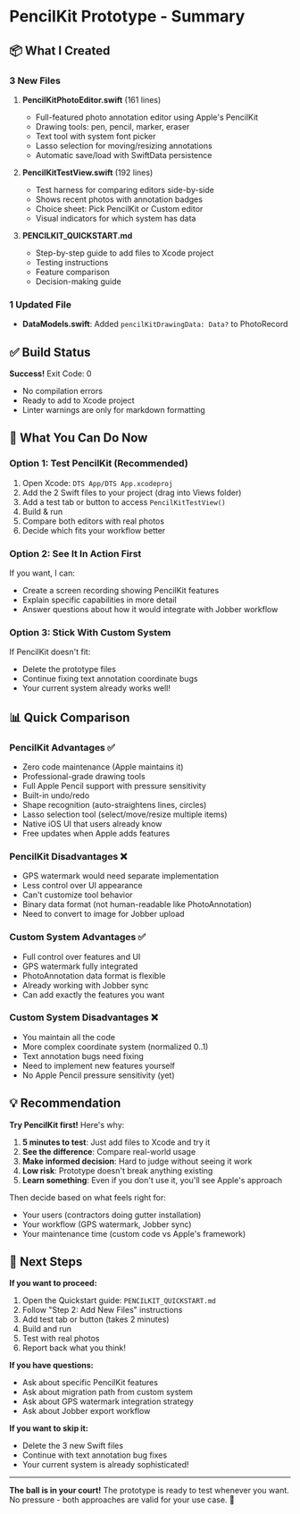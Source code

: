 # PencilKit Prototype - Summary

## 📦 What I Created

### 3 New Files
1. **PencilKitPhotoEditor.swift** (161 lines)
   - Full-featured photo annotation editor using Apple's PencilKit
   - Drawing tools: pen, pencil, marker, eraser
   - Text tool with system font picker
   - Lasso selection for moving/resizing annotations
   - Automatic save/load with SwiftData persistence

2. **PencilKitTestView.swift** (192 lines)
   - Test harness for comparing editors side-by-side
   - Shows recent photos with annotation badges
   - Choice sheet: Pick PencilKit or Custom editor
   - Visual indicators for which system has data

3. **PENCILKIT_QUICKSTART.md**
   - Step-by-step guide to add files to Xcode project
   - Testing instructions
   - Feature comparison
   - Decision-making guide

### 1 Updated File
- **DataModels.swift**: Added `pencilKitDrawingData: Data?` to PhotoRecord

## ✅ Build Status
**Success!** Exit Code: 0
- No compilation errors
- Ready to add to Xcode project
- Linter warnings are only for markdown formatting

## 🎯 What You Can Do Now

### Option 1: Test PencilKit (Recommended)
1. Open Xcode: `DTS App/DTS App.xcodeproj`
2. Add the 2 Swift files to your project (drag into Views folder)
3. Add a test tab or button to access `PencilKitTestView()`
4. Build & run
5. Compare both editors with real photos
6. Decide which fits your workflow better

### Option 2: See It In Action First
If you want, I can:
- Create a screen recording showing PencilKit features
- Explain specific capabilities in more detail
- Answer questions about how it would integrate with Jobber workflow

### Option 3: Stick With Custom System
If PencilKit doesn't fit:
- Delete the prototype files
- Continue fixing text annotation coordinate bugs
- Your current system already works well!

## 📊 Quick Comparison

### PencilKit Advantages ✅
- Zero code maintenance (Apple maintains it)
- Professional-grade drawing tools
- Full Apple Pencil support with pressure sensitivity
- Built-in undo/redo
- Shape recognition (auto-straightens lines, circles)
- Lasso selection tool (select/move/resize multiple items)
- Native iOS UI that users already know
- Free updates when Apple adds features

### PencilKit Disadvantages ❌
- GPS watermark would need separate implementation
- Less control over UI appearance
- Can't customize tool behavior
- Binary data format (not human-readable like PhotoAnnotation)
- Need to convert to image for Jobber upload

### Custom System Advantages ✅
- Full control over features and UI
- GPS watermark fully integrated
- PhotoAnnotation data format is flexible
- Already working with Jobber sync
- Can add exactly the features you want

### Custom System Disadvantages ❌
- You maintain all the code
- More complex coordinate system (normalized 0..1)
- Text annotation bugs need fixing
- Need to implement new features yourself
- No Apple Pencil pressure sensitivity (yet)

## 💡 Recommendation

**Try PencilKit first!** Here's why:

1. **5 minutes to test**: Just add files to Xcode and try it
2. **See the difference**: Compare real-world usage
3. **Make informed decision**: Hard to judge without seeing it work
4. **Low risk**: Prototype doesn't break anything existing
5. **Learn something**: Even if you don't use it, you'll see Apple's approach

Then decide based on what feels right for:
- Your users (contractors doing gutter installation)
- Your workflow (GPS watermark, Jobber sync)
- Your maintenance time (custom code vs Apple's framework)

## 🚀 Next Steps

**If you want to proceed:**
1. Open the Quickstart guide: `PENCILKIT_QUICKSTART.md`
2. Follow "Step 2: Add New Files" instructions
3. Add test tab or button (takes 2 minutes)
4. Build and run
5. Test with real photos
6. Report back what you think!

**If you have questions:**
- Ask about specific PencilKit features
- Ask about migration path from custom system
- Ask about GPS watermark integration strategy
- Ask about Jobber export workflow

**If you want to skip it:**
- Delete the 3 new Swift files
- Continue with text annotation bug fixes
- Your current system is already sophisticated!

---

**The ball is in your court!** The prototype is ready to test whenever you want. No pressure - both approaches are valid for your use case. 🎾
